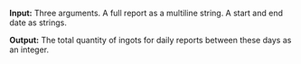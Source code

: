 **Input:** Three arguments. A full report as a multiline string. A start and end date as strings. 

**Output:** The total quantity of ingots for daily reports between these days as an integer.
